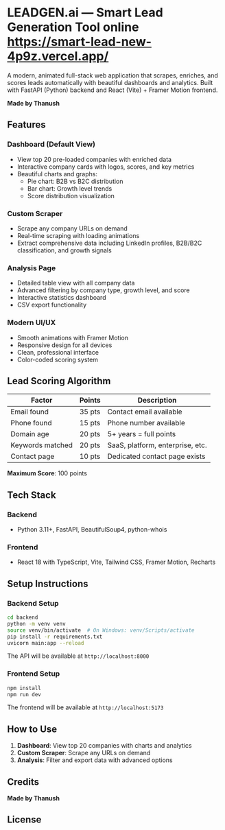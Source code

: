 # LEADGEN.ai — Smart Lead Generation Tool online https://smart-lead-new-4p9z.vercel.app/

A modern, animated full-stack web application that scrapes, enriches, and scores leads automatically with beautiful dashboards and analytics. Built with FastAPI (Python) backend and React (Vite) + Framer Motion frontend.

**Made by Thanush**

## Features

### Dashboard (Default View)
- View top 20 pre-loaded companies with enriched data
- Interactive company cards with logos, scores, and key metrics
- Beautiful charts and graphs:
  - Pie chart: B2B vs B2C distribution
  - Bar chart: Growth level trends
  - Score distribution visualization

### Custom Scraper
- Scrape any company URLs on demand
- Real-time scraping with loading animations
- Extract comprehensive data including LinkedIn profiles, B2B/B2C classification, and growth signals

### Analysis Page
- Detailed table view with all company data
- Advanced filtering by company type, growth level, and score
- Interactive statistics dashboard
- CSV export functionality

### Modern UI/UX
- Smooth animations with Framer Motion
- Responsive design for all devices
- Clean, professional interface
- Color-coded scoring system

## Lead Scoring Algorithm

| Factor | Points | Description |
|--------|--------|-------------|
| Email found | 35 pts | Contact email available |
| Phone found | 15 pts | Phone number available |
| Domain age | 20 pts | 5+ years = full points |
| Keywords matched | 20 pts | SaaS, platform, enterprise, etc. |
| Contact page | 10 pts | Dedicated contact page exists |

**Maximum Score**: 100 points

## Tech Stack

### Backend
- Python 3.11+, FastAPI, BeautifulSoup4, python-whois

### Frontend  
- React 18 with TypeScript, Vite, Tailwind CSS, Framer Motion, Recharts

## Setup Instructions

### Backend Setup

```bash
cd backend
python -m venv venv
source venv/bin/activate  # On Windows: venv/Scripts/activate
pip install -r requirements.txt
uvicorn main:app --reload
```

The API will be available at `http://localhost:8000`

### Frontend Setup

```bash
npm install
npm run dev
```

The frontend will be available at `http://localhost:5173`

## How to Use

1. **Dashboard**: View top 20 companies with charts and analytics
2. **Custom Scraper**: Scrape any URLs on demand
3. **Analysis**: Filter and export data with advanced options

## Credits

**Made by Thanush**

## License
